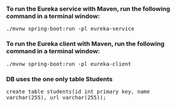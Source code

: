<h3>To run the Eureka service with Maven, run the following command in a terminal window:</h3>
<tt>./mvnw spring-boot:run -pl eureka-service</tt> 

<h3>To run the Eureka client with Maven, run the following command in a terminal window:</h3>
<tt>./mvnw spring-boot:run -pl eureka-client</tt> 

<h3>DB uses the one only table Students</h3>
<tt>create table students(id int primary key, name varchar(255), url varchar(255));</tt>